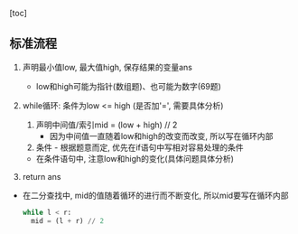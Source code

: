 

[toc]



## 标准流程



1. 声明最小值low, 最大值high, 保存结果的变量ans

   * low和high可能为指针(数组题)、也可能为数字(69题)

2. while循环: 条件为low <= high (是否加'=', 需要具体分析)

   1. 声明中间值/索引mid = (low + high) // 2
      * 因为中间值一直随着low和high的改变而改变, 所以写在循环内部
   2. 条件 - 根据题意而定, 优先在if语句中写相对容易处理的条件

   * 在条件语句中, 注意low和high的变化(具体问题具体分析)

3. return ans







* 在二分查找中, mid的值随着循环的进行而不断变化, 所以mid要写在循环内部

  ```python
  while l < r:
  	mid = (l + r) // 2
  ```

  